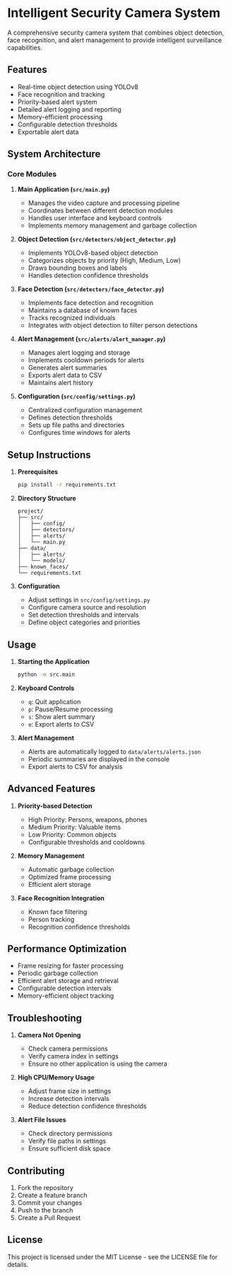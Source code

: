 # Intelligent Security Camera System

A comprehensive security camera system that combines object detection, face recognition, and alert management to provide intelligent surveillance capabilities.

## Features

- Real-time object detection using YOLOv8
- Face recognition and tracking
- Priority-based alert system
- Detailed alert logging and reporting
- Memory-efficient processing
- Configurable detection thresholds
- Exportable alert data

## System Architecture

### Core Modules

1. **Main Application (`src/main.py`)**
   - Manages the video capture and processing pipeline
   - Coordinates between different detection modules
   - Handles user interface and keyboard controls
   - Implements memory management and garbage collection

2. **Object Detection (`src/detectors/object_detector.py`)**
   - Implements YOLOv8-based object detection
   - Categorizes objects by priority (High, Medium, Low)
   - Draws bounding boxes and labels
   - Handles detection confidence thresholds

3. **Face Detection (`src/detectors/face_detector.py`)**
   - Implements face detection and recognition
   - Maintains a database of known faces
   - Tracks recognized individuals
   - Integrates with object detection to filter person detections

4. **Alert Management (`src/alerts/alert_manager.py`)**
   - Manages alert logging and storage
   - Implements cooldown periods for alerts
   - Generates alert summaries
   - Exports alert data to CSV
   - Maintains alert history

5. **Configuration (`src/config/settings.py`)**
   - Centralized configuration management
   - Defines detection thresholds
   - Sets up file paths and directories
   - Configures time windows for alerts

## Setup Instructions

1. **Prerequisites**
   ```bash
   pip install -r requirements.txt
   ```

2. **Directory Structure**
   ```
   project/
   ├── src/
   │   ├── config/
   │   ├── detectors/
   │   ├── alerts/
   │   └── main.py
   ├── data/
   │   ├── alerts/
   │   └── models/
   ├── known_faces/
   └── requirements.txt
   ```

3. **Configuration**
   - Adjust settings in `src/config/settings.py`
   - Configure camera source and resolution
   - Set detection thresholds and intervals
   - Define object categories and priorities

## Usage

1. **Starting the Application**
   ```bash
   python -m src.main
   ```

2. **Keyboard Controls**
   - `q`: Quit application
   - `p`: Pause/Resume processing
   - `s`: Show alert summary
   - `e`: Export alerts to CSV

3. **Alert Management**
   - Alerts are automatically logged to `data/alerts/alerts.json`
   - Periodic summaries are displayed in the console
   - Export alerts to CSV for analysis

## Advanced Features

1. **Priority-based Detection**
   - High Priority: Persons, weapons, phones
   - Medium Priority: Valuable items
   - Low Priority: Common objects
   - Configurable thresholds and cooldowns

2. **Memory Management**
   - Automatic garbage collection
   - Optimized frame processing
   - Efficient alert storage

3. **Face Recognition Integration**
   - Known face filtering
   - Person tracking
   - Recognition confidence thresholds

## Performance Optimization

- Frame resizing for faster processing
- Periodic garbage collection
- Efficient alert storage and retrieval
- Configurable detection intervals
- Memory-efficient object tracking

## Troubleshooting

1. **Camera Not Opening**
   - Check camera permissions
   - Verify camera index in settings
   - Ensure no other application is using the camera

2. **High CPU/Memory Usage**
   - Adjust frame size in settings
   - Increase detection intervals
   - Reduce detection confidence thresholds

3. **Alert File Issues**
   - Check directory permissions
   - Verify file paths in settings
   - Ensure sufficient disk space

## Contributing

1. Fork the repository
2. Create a feature branch
3. Commit your changes
4. Push to the branch
5. Create a Pull Request

## License

This project is licensed under the MIT License - see the LICENSE file for details.
